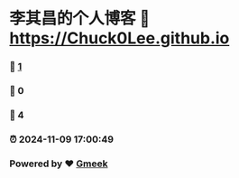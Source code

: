 # 李其昌的个人博客 :link: https://Chuck0Lee.github.io 
### :page_facing_up: [1](https://Chuck0Lee.github.io/tag.html) 
### :speech_balloon: 0 
### :hibiscus: 4 
### :alarm_clock: 2024-11-09 17:00:49 
### Powered by :heart: [Gmeek](https://github.com/Meekdai/Gmeek)
